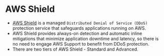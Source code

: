 
# AWS Shield
- [AWS Shield](https://aws.amazon.com/shield/?whats-new-cards.sort-by=item.additionalFields.postDateTime&whats-new-cards.sort-order=desc) is a managed `Distributed Denial of Service (DDoS)` protection service that safeguards applications running on AWS. 
- AWS Shield provides always-on detection and automatic inline mitigations that minimize application downtime and latency, so there is no need to engage AWS Support to benefit from DDoS protection. 
- There are two tiers of AWS Shield - Standard and Advanced.